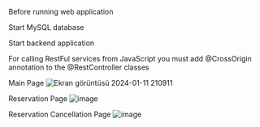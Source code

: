 Before running web application

Start MySQL database

Start backend application

For calling RestFul services from JavaScript you must add @CrossOrigin annotation to the @RestController classes


Main Page 
![Ekran görüntüsü 2024-01-11 210911](https://github.com/efsacaliskan/HotelManagementSystem/assets/100141705/319e27de-0eb8-484c-85fd-7074267d1070)

Reservation Page
![image](https://github.com/efsacaliskan/HotelManagementSystem/assets/100141705/74430654-d3b4-40e9-bf87-57fbbbbfc0e2)

Reservation Cancellation Page
![image](https://github.com/efsacaliskan/HotelManagementSystem/assets/100141705/733bc237-df1e-4f1f-b6cb-0ec505af1681)


